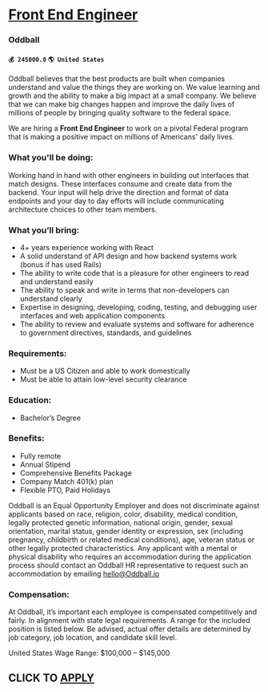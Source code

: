 # [Front End Engineer](https://www.remotewlb.com/apply/front-end-engineer-57031)  
### Oddball  
#### `💰 245000.0` `🌎 United States`  

Oddball believes that the best products are built when companies understand and value the things they are working on. We value learning and growth and the ability to make a big impact at a small company. We believe that we can make big changes happen and improve the daily lives of millions of people by bringing quality software to the federal space.

We are hiring a **Front End Engineer** to work on a pivotal Federal program that is making a positive impact on millions of Americans' daily lives.

### What you'll be doing:

Working hand in hand with other engineers in building out interfaces that match designs. These interfaces consume and create data from the backend. Your input will help drive the direction and format of data endpoints and your day to day efforts will include communicating architecture choices to other team members.

### What you’ll bring:

  * 4+ years experience working with React
  * A solid understand of API design and how backend systems work (bonus if has used Rails)
  * The ability to write code that is a pleasure for other engineers to read and understand easily
  * The ability to speak and write in terms that non-developers can understand clearly
  * Expertise in designing, developing, coding, testing, and debugging user interfaces and web application components 
  * The ability to review and evaluate systems and software for adherence to government directives, standards, and guidelines

### Requirements:

  * Must be a US Citizen and able to work domestically 
  * Must be able to attain low-level security clearance 

### Education:

  * Bachelor’s Degree

### Benefits:

  * Fully remote
  * Annual Stipend
  * Comprehensive Benefits Package
  * Company Match 401(k) plan
  * Flexible PTO, Paid Holidays

Oddball is an Equal Opportunity Employer and does not discriminate against applicants based on race, religion, color, disability, medical condition, legally protected genetic information, national origin, gender, sexual orientation, marital status, gender identity or expression, sex (including pregnancy, childbirth or related medical conditions), age, veteran status or other legally protected characteristics. Any applicant with a mental or physical disability who requires an accommodation during the application process should contact an Oddball HR representative to request such an accommodation by emailing hello@Oddball.io

### Compensation:

At Oddball, it’s important each employee is compensated competitively and fairly. In alignment with state legal requirements. A range for the included position is listed below. Be advised, actual offer details are determined by job category, job location, and candidate skill level.

United States Wage Range: $100,000 – $145,000

  
## CLICK TO [APPLY](https://www.remotewlb.com/apply/front-end-engineer-57031)

